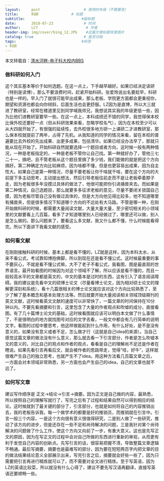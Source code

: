```yaml
---
layout:     post                    # 使用的布局（不需要改）
title:      科研               # 标题 
subtitle:                          #副标题
date:       2018-07-23              # 时间
author:     LCY                      # 作者
header-img: img/cover/bing_12.JPG    #这篇文章标题背景图片
catalog: true                       # 是否归档
tags:                              #标签
- 科研
---
```


本文转载自：[清水河畔-电子科大校内BBS](http://bbs.uestc.edu.cn/forum.php?mod=viewthread&tid=1586007)

### 做科研如何入门
这个其实基本等价于如何选题。在这一点上，下手越早越好。如果已经决定读研（特别是读博），那么不要浪费时间，赶紧开始科研。张爱玲说出名要趁早，科研也是一样的。早入门了就很可能早出成果，那么老板、学院更方面都会更重视你，期望和资源也都会向你倾斜，后面生活也会更舒服。LZ因为是直博，所以大三就进了教研室，经常在楼道里见到同学喊我师兄，我想说其实我的年级更低一些，因为比他们进教研室要早一些。在这一点上，本科成绩还不错的同学，我觉得保本校比保外校还要好一点（但从科研效果来看，忽略学校名气），因为在本校至少可以从大四就开始了，有很强的延续性，去外校很多地方研一上课研二才进教研室，那么保本校就提前了两年，占得了先机。从我知道的同学的情况来看，留在本校的普遍要比去外校的先出成果、出更多成果，包括清华。如果已经没办法早了，那就只能从现在开始了。开始科研自然就要选择一个题目或者方向，这时候一般有两种情况，一种是老板指定的，一种是老板不管你让自己找。第一种就好办了，管他三七二十一，搞吧，且不管老板从这个题目里搞了多少钱，我们能做的就是把这个方向搞好。第二种确定方向比较麻烦，因为啥都不懂，但是也更容易出成果，因为自主性大。如果自己是第一种情况，尽量不要老板让你干啥就干啥，要在这个方向的大前提下多主动思考，主动提出想法，然后引导老板往前走而不是让老板牵着脖子走，因为老板很多年没摸过具体的做法了，他很可能把你引进捕兽夹去。而如果是第二种情况，自己选题目，那么就要多多征求老板的意见，尽量不要闭关锁国自己摸，因为老板尽管自己没有做过具体的，但是大方向他见得比较多，他不知道哪里有捕兽夹，但是很多情况下知道哪个方向的不远处有大马路。不管是哪一种，在刚开始做科研的时候，都需要大量阅读文献，大量大量大量，至少密切相关的小领域里的文献要看上几百篇，看多了才知道哪里别人已经做过了，哪里还可以做，别人是怎么做的。那么问题来了，要看这么多文献，我又什么都不懂，什么时候能看得完。所以下面讲下我看文献的感受。


### 如何看文献
在刚刚接触科研的时候，基本上都是看不懂的，LZ就是这样，因为本科太水，从来不看公式，考试靠知博抱佛脚，所以到现在还是看不懂公式。这时候最重要的事不要灰心，不就是看不懂公式嘛，大不了老子不看公式，我看图，图是最直观的世界语言。最开始看图的时候因为对这个领域不了解，所以应该是看不懂的，而且一般较高水平的文章都是英文的，中文的基本是过时的东西，这有引入了语言阅读障碍。我的建议是先看中文的硕博士论文（尽量看博士论文，因为相对硕士论文的理解更深刻和系统），看十几篇很相关的博士论文就应该对这个方向比较熟悉了，至少了解了基本概念和基本处理方法等。然后就要开始大量阅读相关领域顶级期刊的英文文献，这时候看英文文献的速度可以非常快了，一篇文章的时间保持在10分钟以内。不要先看摘要和引言，这里包含了大量的作者观点和吹嘘的成分，直接看图。有了几十篇博士论文的基础，这时候看图就应该可以明白本文做了什么事情了，不是很明白的地方就找图号对应的文字去看，一般文中都会有几行简单的说明文字。看图的过程中要思考，他这样做能起到什么作用，有什么好处，是不是没有意义的，如果没有意义或者不足，怎么做才行（这就是自己idea的来源）。当自己感觉这篇文章的做法没有什么意义，那么就去看一下引言部分，作者是怎么吹嘘本文的意义的，对比自己的观点和作者的观点，看看是自己的理解尚不足还是作者在瞎说。如果先看引言再看后文，就会被作者的思路带走，觉得“哇，好牛”，这样就很难产生自己的独立思考，也就产生不了idea。用这种方法看几百篇文章之后，一方面会对本领域非常熟悉，另一方面也会产生自己的idea，自己的文章也就不远了。

### 如何写文章
建议写作顺序是 正文->结论->引言->摘要。因为正文是自己做的内容，最熟悉，所以按照自己的理解写就行了，写完之后有了过程和结果自然可以得到相应的结论。这时候就到了最关键的部分了，引言部分，也就是如何将自己的内容推销出去，我的老板告诉我，每一个做学术的都要是好的推销员，而推销就在引言中。引言一般三个内容，一是这个方向很有意义很值得研究，二是别人做了一些研究，推动了该方向的进步，但是还存在一些不足和尚待解决的问题，三是我针对某个尚待解决的问题做了什么工作，使这个方向又向前了一步，有重大意义。这也是先写正文的原因，因为在写正文的过程中会对自己所做的东西进行重新的审视，从而更有利于发觉自己内容的创新点。先写引言的话，很容易把握不清，导致整篇文章逻辑不畅通。最后写摘要，摘要也是最难写的部分，因为要在短短两百字内把文章的目的做法结果结论意义全部展示出来，写完引言之后，摘要就会好些一些了，因为只需要把引言再进行精炼就可以了，而不需要对全文进行精炼。至于写英语，因为LZ的英语比较菜，所以就没有什么心得了，建议不要先写汉语再翻译，直接写英语还要顺畅一些。